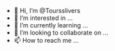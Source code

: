 - 👋 Hi, I’m @Toursslivers
- 👀 I’m interested in ...
- 🌱 I’m currently learning ...
- 💞️ I’m looking to collaborate on ...
- 📫 How to reach me ...

<!---
Toursslivers/Toursslivers is a ✨ special ✨ repository because its `README.md` (this file) appears on your GitHub profile.
You can click the Preview link to take a look at your changes.
--->
